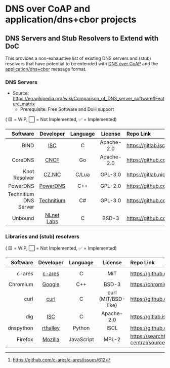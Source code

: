 # DNS over CoAP and application/dns+cbor projects

## DNS Servers and Stub Resolvers to Extend with DoC

This provides a non-exhaustive list of existing DNS servers and (stub) resolvers that have potential
to be extended with [DNS over CoAP][DoC] and the [application/dns+cbor] message format.

### DNS Servers

- Source: https://en.wikipedia.org/wiki/Comparison_of_DNS_server_software#Feature_matrix
	- Prerequisite: Free Software and DoH support

( :yellow_square: = WIP, :white_large_square: = Not Implemented, :white_check_mark: = Implemented)

Software | Developer | Language | License | Repo Link | [DoH] | [DoC] | [DNS+CBOR][application/dns+cbor]
----------: | :--: | :-: | :-: | :-------------------- | :-: | :-: | :-:
BIND | [ISC](https://isc.org/) | C | Apache-2.0 | https://gitlab.isc.org/isc-projects/bind9/ | :white_check_mark: | :white_large_square: | :white_large_square:
CoreDNS | [CNCF](https://cncf.io/) | Go | Apache-2.0 | https://github.com/coredns/coredns | :white_check_mark: | :white_large_square: | :white_large_square:
Knot Resolver | [CZ.NIC](https://nic.cz/) | C/Lua | GPL-3.0 | https://gitlab.nic.cz/knot/knot-resolver | :white_check_mark: | :white_large_square: | :white_large_square:
PowerDNS | [PowerDNS](https://powerdns.com/) | C++ | GPL-2.0 | https://github.com/PowerDNS/pdns | :white_check_mark: | :white_large_square: | :white_large_square:
Technitium DNS Server | [Technitium](https://technitium.com/) | C# | GPL-3.0 | https://github.com/TechnitiumSoftware/DnsServer | :white_check_mark: | :white_large_square: | :white_large_square:
Unbound | [NLnet Labs](https://nlnetlabs.nl/) | C | BSD-3 | https://github.com/NLnetLabs/unbound | :white_check_mark: | :yellow_square: | :white_large_square:

### Libraries and (stub) resolvers

( :yellow_square: = WIP, :white_large_square: = Not Implemented, :white_check_mark: = Implemented)

Software | Developer | Language | License | Repo Link | [DoH] | [DoC] | [DNS+CBOR][application/dns+cbor]
----------: | :--: | :-: | :-: | :-------------------- | :-: | :-: | :-:
c-ares | [c-ares](https://c-ares.org/) | C | MIT | https://github.com/c-ares/c-ares | :white_large_square: [^1] | :white_large_square: | :white_large_square:
Chromium | [Google](https://google.com) | C++ | BSD-3 | https://chromium.googlesource.com/chromium/ | :white_check_mark: | :white_large_square: | :white_large_square:
curl | [curl](https://curl.se/) | C | curl (MIT/BSD-like) | https://github.com/curl/curl |  :white_check_mark: | :white_large_square: | :white_large_square:
dig | [ISC](https://isc.org/) | C | Apache-2.0 | https://gitlab.isc.org/isc-projects/bind9/ | :white_check_mark: | :white_large_square: | :white_large_square:
dnspython | [rthalley](https://github.com/rthalley) | Python | ISCL | https://github.com/rthalley/dnspython |  :white_check_mark: | :white_large_square: | :white_large_square:
Firefox | [Mozilla](mozilla.org) | JavaScript | MPL-2 | https://searchfox.org/mozilla-central/source/browser/components/doh |  :white_check_mark: | :white_large_square: | :white_large_square:

[DoH]: https://datatracker.ietf.org/doc/rfc8484/
[DoC]: https://datatracker.ietf.org/doc/draft-ietf-core-dns-over-coap/
[application/dns+cbor]: https://datatracker.ietf.org/doc/draft-lenders-dns-cbor/
[^1]: https://github.com/c-ares/c-ares/issues/612
